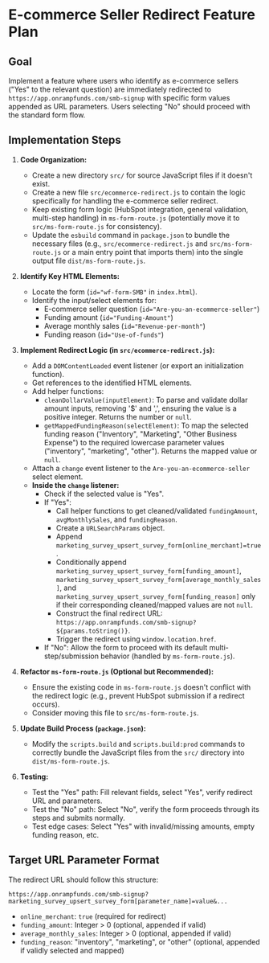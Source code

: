 # E-commerce Seller Redirect Feature Plan

## Goal

Implement a feature where users who identify as e-commerce sellers ("Yes" to the relevant question) are immediately redirected to `https://app.onrampfunds.com/smb-signup` with specific form values appended as URL parameters. Users selecting "No" should proceed with the standard form flow.

## Implementation Steps

1.  **Code Organization:**

    - Create a new directory `src/` for source JavaScript files if it doesn't exist.
    - Create a new file `src/ecommerce-redirect.js` to contain the logic specifically for handling the e-commerce seller redirect.
    - Keep existing form logic (HubSpot integration, general validation, multi-step handling) in `ms-form-route.js` (potentially move it to `src/ms-form-route.js` for consistency).
    - Update the `esbuild` command in `package.json` to bundle the necessary files (e.g., `src/ecommerce-redirect.js` and `src/ms-form-route.js` or a main entry point that imports them) into the single output file `dist/ms-form-route.js`.

2.  **Identify Key HTML Elements:**

    - Locate the form (`id="wf-form-SMB"` in `index.html`).
    - Identify the input/select elements for:
      - E-commerce seller question (`id="Are-you-an-ecommerce-seller"`)
      - Funding amount (`id="Funding-Amount"`)
      - Average monthly sales (`id="Revenue-per-month"`)
      - Funding reason (`id="Use-of-funds"`)

3.  **Implement Redirect Logic (in `src/ecommerce-redirect.js`):**

    - Add a `DOMContentLoaded` event listener (or export an initialization function).
    - Get references to the identified HTML elements.
    - Add helper functions:
      - `cleanDollarValue(inputElement)`: To parse and validate dollar amount inputs, removing '$' and ',', ensuring the value is a positive integer. Returns the number or `null`.
      - `getMappedFundingReason(selectElement)`: To map the selected funding reason ("Inventory", "Marketing", "Other Business Expense") to the required lowercase parameter values ("inventory", "marketing", "other"). Returns the mapped value or `null`.
    - Attach a `change` event listener to the `Are-you-an-ecommerce-seller` select element.
    - **Inside the `change` listener:**
      - Check if the selected value is "Yes".
      - If "Yes":
        - Call helper functions to get cleaned/validated `fundingAmount`, `avgMonthlySales`, and `fundingReason`.
        - Create a `URLSearchParams` object.
        - Append `marketing_survey_upsert_survey_form[online_merchant]=true`.
        - Conditionally append `marketing_survey_upsert_survey_form[funding_amount]`, `marketing_survey_upsert_survey_form[average_monthly_sales]`, and `marketing_survey_upsert_survey_form[funding_reason]` only if their corresponding cleaned/mapped values are not `null`.
        - Construct the final redirect URL: `https://app.onrampfunds.com/smb-signup?${params.toString()}`.
        - Trigger the redirect using `window.location.href`.
      - If "No": Allow the form to proceed with its default multi-step/submission behavior (handled by `ms-form-route.js`).

4.  **Refactor `ms-form-route.js` (Optional but Recommended):**

    - Ensure the existing code in `ms-form-route.js` doesn't conflict with the redirect logic (e.g., prevent HubSpot submission if a redirect occurs).
    - Consider moving this file to `src/ms-form-route.js`.

5.  **Update Build Process (`package.json`):**

    - Modify the `scripts.build` and `scripts.build:prod` commands to correctly bundle the JavaScript files from the `src/` directory into `dist/ms-form-route.js`.

6.  **Testing:**
    - Test the "Yes" path: Fill relevant fields, select "Yes", verify redirect URL and parameters.
    - Test the "No" path: Select "No", verify the form proceeds through its steps and submits normally.
    - Test edge cases: Select "Yes" with invalid/missing amounts, empty funding reason, etc.

## Target URL Parameter Format

The redirect URL should follow this structure:

`https://app.onrampfunds.com/smb-signup?marketing_survey_upsert_survey_form[parameter_name]=value&...`

- `online_merchant`: `true` (required for redirect)
- `funding_amount`: Integer > 0 (optional, appended if valid)
- `average_monthly_sales`: Integer > 0 (optional, appended if valid)
- `funding_reason`: "inventory", "marketing", or "other" (optional, appended if validly selected and mapped)
